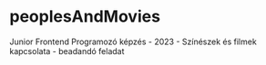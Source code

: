 # peoplesAndMovies
Junior Frontend Programozó képzés - 2023 - Színészek és filmek kapcsolata - beadandó feladat

